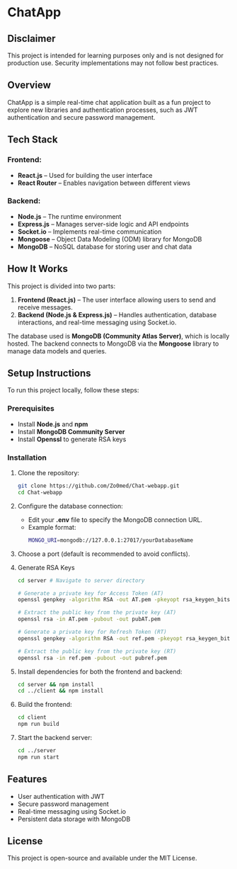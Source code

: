 # ChatApp

## Disclaimer

This project is intended for learning purposes only and is not designed for production use. Security implementations may not follow best practices.

## Overview

ChatApp is a simple real-time chat application built as a fun project to explore new libraries and authentication processes, such as JWT authentication and secure password management.

## Tech Stack

### Frontend:

- **React.js** – Used for building the user interface
- **React Router** – Enables navigation between different views

### Backend:

- **Node.js** – The runtime environment
- **Express.js** – Manages server-side logic and API endpoints
- **Socket.io** – Implements real-time communication
- **Mongoose** – Object Data Modeling (ODM) library for MongoDB
- **MongoDB** – NoSQL database for storing user and chat data

## How It Works

This project is divided into two parts:

1. **Frontend (React.js)** – The user interface allowing users to send and receive messages.
2. **Backend (Node.js & Express.js)** – Handles authentication, database interactions, and real-time messaging using Socket.io.

The database used is **MongoDB (Community Atlas Server)**, which is locally hosted. The backend connects to MongoDB via the **Mongoose** library to manage data models and queries.

## Setup Instructions

To run this project locally, follow these steps:

### Prerequisites

- Install **Node.js** and **npm**
- Install **MongoDB Community Server**
- Install **Openssl** to generate RSA keys

### Installation

1. Clone the repository:

   ```sh
   git clone https://github.com/Zo0med/Chat-webapp.git
   cd Chat-webapp
   ```

2. Configure the database connection:

   - Edit your **.env** file to specify the MongoDB connection URL.
   - Example format:
     ```sh
     MONGO_URI=mongodb://127.0.0.1:27017/yourDatabaseName
     ```

3. Choose a port (default is recommended to avoid conflicts).

4. Generate RSA Keys
   ```sh
   cd server # Navigate to server directory

   # Generate a private key for Access Token (AT)
   openssl genpkey -algorithm RSA -out AT.pem -pkeyopt rsa_keygen_bits:2048 

   # Extract the public key from the private key (AT)
   openssl rsa -in AT.pem -pubout -out pubAT.pem 
   
   # Generate a private key for Refresh Token (RT)
   openssl genpkey -algorithm RSA -out ref.pem -pkeyopt rsa_keygen_bits:2048

   # Extract the public key from the private key (RT)
   openssl rsa -in ref.pem -pubout -out pubref.pem
   ```

5. Install dependencies for both the frontend and backend:

   ```sh
   cd server && npm install
   cd ../client && npm install
   ```

6. Build the frontend:

   ```sh
   cd client
   npm run build
   ```

7. Start the backend server:

   ```sh
   cd ../server
   npm run start
   ```

## Features

- User authentication with JWT
- Secure password management
- Real-time messaging using Socket.io
- Persistent data storage with MongoDB

## License

This project is open-source and available under the MIT License.

